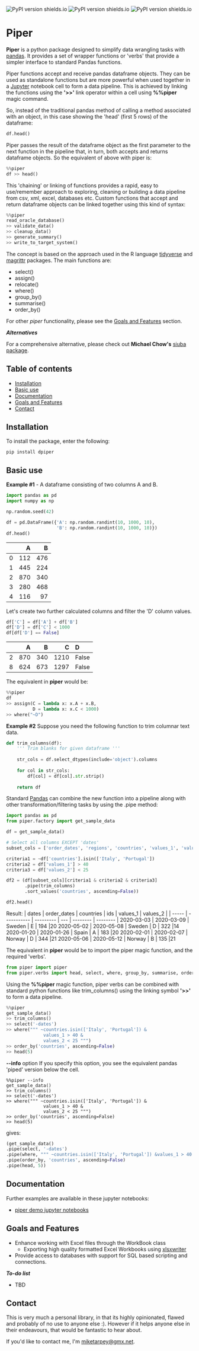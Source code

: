 ![PyPI version shields.io](https://img.shields.io/pypi/v/dpiper)
![PyPI version shields.io](https://img.shields.io/pypi/pyversions/dpiper)
![PyPI version shields.io](https://img.shields.io/pypi/l/dpiper)

# Piper
__Piper__ is a python package designed to simplify data wrangling tasks with [pandas](https://pandas.pydata.org/). It provides a set of wrapper functions or 'verbs' that provide a simpler interface to standard Pandas functions.

Piper functions accept and receive pandas dataframe objects. They can be used as standalone functions but are more powerful when used together in a [Jupyter](https://jupyter.org/) notebook cell to form a data pipeline. This is achieved by linking the functions using the __'>>'__ link operator within a cell using __%%piper__ magic command.

So, instead of the traditional pandas method of calling a method associated with an object, in this case showing the 'head' (first 5 rows) of the dataframe:
```python
df.head() 
```

Piper passes the result of the dataframe object as the first parameter to the next function in the pipeline that, in turn, both accepts and returns dataframe objects. So the equivalent of above with piper is:
```python
%%piper
df >> head() 
```

This 'chaining' or linking of functions provides a rapid, easy to use/remember approach to exploring, cleaning or building a data pipeline from csv, xml, excel, databases etc. Custom functions that accept and return dataframe objects can be linked together using this kind of syntax:
```python
%%piper
read_oracle_database() 
>> validate_data()
>> cleanup_data()
>> generate_summary()
>> write_to_target_system()
```


The concept is based on the approach used in the R language [tidyverse](https://www.tidyverse.org/) and 
[magrittr](https://magrittr.tidyverse.org/) packages. The main functions are:
- select()
- assign()
- relocate()
- where()
- group_by()
- summarise()
- order_by()

For other _piper_ functionality, please see the [Goals and Features](#Goals-and-Features) section.

___Alternatives___ 

For a comprehensive alternative, please check out __Michael Chow's__ [siuba package](https://github.com/machow/siuba). 

<p>

## Table of contents
* [Installation](#Installation)
* [Basic use](#Basic-use)
* [Documentation](#Documentation)
* [Goals and Features](#Goals-and-Features)
* [Contact](#Contact)


## Installation 
To install the package, enter the following:

```unix
pip install dpiper
```
<p>

## Basic use
__Example #1__ - A dataframe consisting of two columns A and B.

```python
import pandas as pd
import numpy as np

np.random.seed(42)

df = pd.DataFrame({'A': np.random.randint(10, 1000, 10),
                   'B': np.random.randint(10, 1000, 10)})
df.head()
```

|    |   A |   B |
|---:|----:|----:|
|  0 | 112 | 476 |
|  1 | 445 | 224 |
|  2 | 870 | 340 |
|  3 | 280 | 468 |
|  4 | 116 |  97 |

<p>

Let's create two further calculated columns and filter the 'D' column values.

```python
df['C'] = df['A'] + df['B']
df['D'] = df['C'] < 1000
df[df['D'] == False]
```
|    |   A |   B |    C | D     |
|---:|----:|----:|-----:|:------|
|  2 | 870 | 340 | 1210 | False |
|  8 | 624 | 673 | 1297 | False |

<p>

The equivalent in __piper__ would be:

```python
%%piper
df 
>> assign(C = lambda x: x.A + x.B,
          D = lambda x: x.C < 1000)
>> where("~D")
```

<p>

__Example #2__ Suppose you need the following function to trim columnar text data.

```python
def trim_columns(df):
    ''' Trim blanks for given dataframe '''
    
    str_cols = df.select_dtypes(include='object').columns
    
    for col in str_cols:
        df[col] = df[col].str.strip()
    
    return df
```

Standard [Pandas](https://pandas.pydata.org/) can combine the new function into a pipeline along with other transformation/filtering tasks by using the .pipe method:

```python
import pandas as pd
from piper.factory import get_sample_data

df = get_sample_data()

# Select all columns EXCEPT 'dates'
subset_cols = ['order_dates', 'regions', 'countries', 'values_1', 'values_2']

criteria1 = ~df['countries'].isin(['Italy', 'Portugal'])
criteria2 = df['values_1'] > 40
criteria3 = df['values_2'] < 25

df2 = (df[subset_cols][criteria1 & criteria2 & criteria3]
       .pipe(trim_columns)
       .sort_values('countries', ascending=False))

df2.head()
```

Result:
| dates | order_dates | countries | ids | values_1 | values_2 |
| ----- | ----------- | --------- | --- | -------- | -------- |
2020-03-03 | 2020-03-09 | Sweden | E |	194  |20
2020-05-02 | 2020-05-08 | Sweden | D |	322  |14
2020-01-20 | 2020-01-26 | Spain  | A |  183  |20
2020-02-01 | 2020-02-07 | Norway | D |	344  |21
2020-05-06 | 2020-05-12 | Norway | B |	135  |21

<p>

The equivalent in __piper__ would be to import the piper magic function, and the required 'verbs'.

```python
from piper import piper
from piper.verbs import head, select, where, group_by, summarise, order_by
```

Using the __%%piper__ magic function, piper verbs can be combined with standard python functions like trim_columns() using the linking symbol __'>>'__ to form a data pipeline.

```python
%%piper
get_sample_data()
>> trim_columns()
>> select('-dates') 
>> where(""" ~countries.isin(['Italy', 'Portugal']) &
              values_1 > 40 &
              values_2 < 25 """)
>> order_by('countries', ascending=False)
>> head(5)
```

__--info__ option
If you specify this option, you see the equivalent pandas 'piped'
version below the cell.  
```
%%piper --info
get_sample_data()
>> trim_columns()
>> select('-dates') 
>> where(""" ~countries.isin(['Italy', 'Portugal']) &
              values_1 > 40 &
              values_2 < 25 """)
>> order_by('countries', ascending=False)
>> head(5)
```

gives:
```python
(get_sample_data()
.pipe(select, '-dates')
.pipe(where, """ ~countries.isin(['Italy', 'Portugal']) &values_1 > 40 &values_2 < 25 """)
.pipe(order_by, 'countries', ascending=False)
.pipe(head, 5))
```

## Documentation
Further examples are available in these jupyter notebooks:
- [piper demo jupyter notebooks](https://github.com/miketarpey/piper_demo)


## Goals and Features

- Enhance working with Excel files through the WorkBook class 
    - Exporting high quality formatted Excel Workbooks using [xlsxwriter](https://xlsxwriter.readthedocs.io/)
- Provide access to databases with support for SQL based scripting and connections.

___To-do list___
* TBD 


## Contact
This is very much a personal library, in that its highly opinionated, flawed and probably of
no use to anyone else :). However if it helps anyone else in their endeavours, that would be fantastic to hear about.

If you'd like to contact me, I'm [miketarpey@gmx.net](mailto:miketarpey@gmx.net). 